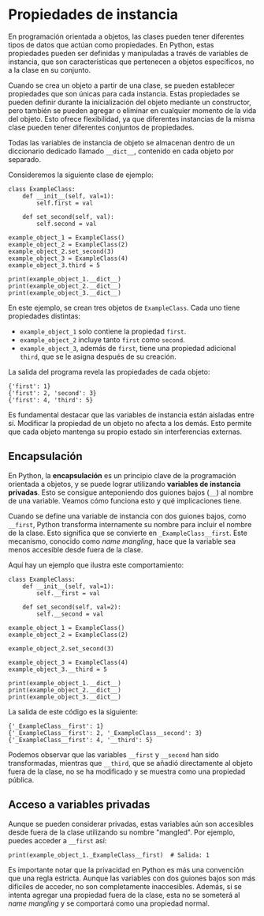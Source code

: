# Propiedades de instancia

En programación orientada a objetos, las clases pueden tener diferentes tipos de datos que actúan como propiedades. En Python, estas propiedades pueden ser definidas y manipuladas a través de variables de instancia, que son características que pertenecen a objetos específicos, no a la clase en su conjunto.

Cuando se crea un objeto a partir de una clase, se pueden establecer propiedades que son únicas para cada instancia. Estas propiedades se pueden definir durante la inicialización del objeto mediante un constructor, pero también se pueden agregar o eliminar en cualquier momento de la vida del objeto. Esto ofrece flexibilidad, ya que diferentes instancias de la misma clase pueden tener diferentes conjuntos de propiedades.

Todas las variables de instancia de objeto se almacenan dentro de un diccionario dedicado llamado `__dict__`, contenido en cada objeto por separado.

Consideremos la siguiente clase de ejemplo:

```
class ExampleClass:
    def __init__(self, val=1):
        self.first = val

    def set_second(self, val):
        self.second = val

example_object_1 = ExampleClass()
example_object_2 = ExampleClass(2)
example_object_2.set_second(3)
example_object_3 = ExampleClass(4)
example_object_3.third = 5

print(example_object_1.__dict__)
print(example_object_2.__dict__)
print(example_object_3.__dict__)
```

En este ejemplo, se crean tres objetos de `ExampleClass`. Cada uno tiene propiedades distintas:

- `example_object_1` solo contiene la propiedad `first`.
- `example_object_2` incluye tanto `first` como `second`.
- `example_object_3`, además de `first`, tiene una propiedad adicional `third`, que se le asigna después de su creación.

La salida del programa revela las propiedades de cada objeto:
```
{'first': 1}
{'first': 2, 'second': 3}
{'first': 4, 'third': 5}
```

Es fundamental destacar que las variables de instancia están aisladas entre sí. Modificar la propiedad de un objeto no afecta a los demás. Esto permite que cada objeto mantenga su propio estado sin interferencias externas.


## Encapsulación

En Python, la **encapsulación** es un principio clave de la programación orientada a objetos, y se puede lograr utilizando **variables de instancia privadas**. Esto se consigue anteponiendo dos guiones bajos (`__`) al nombre de una variable. Veamos cómo funciona esto y qué implicaciones tiene.

Cuando se define una variable de instancia con dos guiones bajos, como `__first`, Python transforma internamente su nombre para incluir el nombre de la clase. Esto significa que se convierte en `_ExampleClass__first`. Este mecanismo, conocido como *name mangling*, hace que la variable sea menos accesible desde fuera de la clase.


Aquí hay un ejemplo que ilustra este comportamiento:

```
class ExampleClass:
    def __init__(self, val=1):
        self.__first = val

    def set_second(self, val=2):
        self.__second = val

example_object_1 = ExampleClass()
example_object_2 = ExampleClass(2)

example_object_2.set_second(3)

example_object_3 = ExampleClass(4)
example_object_3.__third = 5

print(example_object_1.__dict__)
print(example_object_2.__dict__)
print(example_object_3.__dict__)
```

La salida de este código es la siguiente:
```
{'_ExampleClass__first': 1}
{'_ExampleClass__first': 2, '_ExampleClass__second': 3}
{'_ExampleClass__first': 4, '__third': 5}
```

Podemos observar que las variables `__first` y `__second` han sido transformadas, mientras que `__third`, que se añadió directamente al objeto fuera de la clase, no se ha modificado y se muestra como una propiedad pública.

## Acceso a variables privadas

Aunque se pueden considerar privadas, estas variables aún son accesibles desde fuera de la clase utilizando su nombre "mangled". Por ejemplo, puedes acceder a `__first` así:

```
print(example_object_1._ExampleClass__first)  # Salida: 1
```

Es importante notar que la privacidad en Python es más una convención que una regla estricta. Aunque las variables con dos guiones bajos son más difíciles de acceder, no son completamente inaccesibles. Además, si se intenta agregar una propiedad fuera de la clase, esta no se someterá al *name mangling* y se comportará como una propiedad normal.


